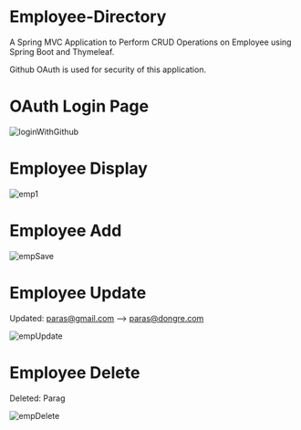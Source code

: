 # Employee-Directory

A Spring MVC Application to Perform CRUD Operations on Employee using Spring Boot and Thymeleaf. 

Github OAuth is used for security of this application.

# OAuth Login Page

![loginWithGithub](https://github.com/THEPHD1331/Employee-Directory/assets/126282296/5b26aa36-ce63-4249-92b8-98fbbb313173)

# Employee Display

![emp1](https://github.com/THEPHD1331/Employee-Directory/assets/126282296/de5e4cd0-e1c7-478c-a14b-d7ab90122a81)

# Employee Add

![empSave](https://github.com/THEPHD1331/Employee-Directory/assets/126282296/eb189b6b-9478-480b-b76c-f218680673f3)

# Employee Update

Updated: paras@gmail.com --> paras@dongre.com

![empUpdate](https://github.com/THEPHD1331/Employee-Directory/assets/126282296/56087920-638e-45fb-a1f0-f3478691b3f0)

# Employee Delete

Deleted: Parag

![empDelete](https://github.com/THEPHD1331/Employee-Directory/assets/126282296/5433bddd-e00e-49ea-a450-e2b6aeceb9e0)
